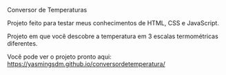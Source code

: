 Conversor de Temperaturas

Projeto feito para testar meus conhecimentos de HTML, CSS e JavaScript.

Projeto em que você descobre a temperatura em 3 escalas termométricas diferentes.

Você pode ver o projeto pronto aqui: https://yasmingsdm.github.io/conversordetemperatura/
